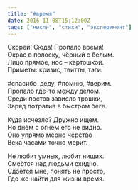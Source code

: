 ```yaml
---
title: "#время"
date: 2016-11-08T15:12:00Z
tags: ["мысли", "стихи", "эксперимент"]
---
```


Скорей! Сюда! Пропало время!   
Окрас в полоску, чёрный с белым.   
Лицо прямое, нос – картошкой.   
Приметы: кризис, твитты, тэги: 

#спасибо_деду, #помню, #верим.   
Пропало где-то между делом.   
Среди постов зависло трошки,   
Заряд потратив в быстром беге. 

Куда исчезло? Дружно ищем.   
Но днём с огнём его не видно.   
Оно упрямо мерно чёрство   
Века часами точно мерит. 

Не любит умных, любит нищих.   
Смеётся над людьми ехидно.   
Сдаётся мне, понять не просто,   
Где же найти для жизни время.  
